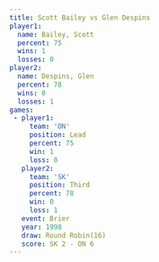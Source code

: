 ```yaml
---
title: Scott Bailey vs Glen Despins
player1:             
  name: Bailey, Scott
  percent: 75        
  wins: 1            
  losses: 0          
player2:             
  name: Despins, Glen
  percent: 78        
  wins: 0            
  losses: 1          
games:
 - player1:        
     team: 'ON'    
     position: Lead
     percent: 75   
     win: 1        
     loss: 0       
   player2:         
     team: 'SK'     
     position: Third
     percent: 78    
     win: 0         
     loss: 1        
   event: Brier         
   year: 1998           
   draw: Round Robin(16)
   score: SK 2 - ON 6   
---
```

